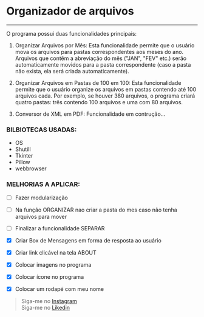 # **Organizador de arquivos** 
***
O programa possui duas funcionalidades principais:

1. Organizar Arquivos por Mês:
Esta funcionalidade permite que o usuário mova os arquivos para pastas correspondentes aos meses do ano.
Arquivos que contêm a abreviação do mês ("JAN", "FEV" etc.) serão automaticamente movidos para a pasta correspondente (caso a pasta não exista, ela será criada automaticamente).

2. Organizar Arquivos em Pastas de 100 em 100:
Esta funcionalidade permite que o usuário organize os arquivos em pastas contendo até 100 arquivos cada.
Por exemplo, se houver 380 arquivos, o programa criará quatro pastas: três contendo 100 arquivos e uma com 80 arquivos.

2. Conversor de XML em PDF:
Funcionalidade em contrução...

### BILBIOTECAS USADAS:
- OS  
- Shutill  
- Tkinter  
- Pillow  
- webbrowser


### MELHORIAS A APLICAR: 
- [ ] Fazer modularização  
- [ ] Na função ORGANIZAR nao criar a pasta do mes caso não tenha arquivos para mover  
- [ ] Finalizar a funcionalidade SEPARAR
- [x] Criar Box de Mensagens em forma de resposta ao usuário
- [x] Criar link clicável na tela ABOUT
- [x] Colocar imagens no programa
- [x] Colocar ícone no programa
- [x] Colocar um rodapé com meu nome


> Siga-me no [Instagram](https://www.instagram.com/rncalazans/?next=%2F)  
> Siga-me no [Likedin](https://www.linkedin.com/in/renancalazansdev/)
